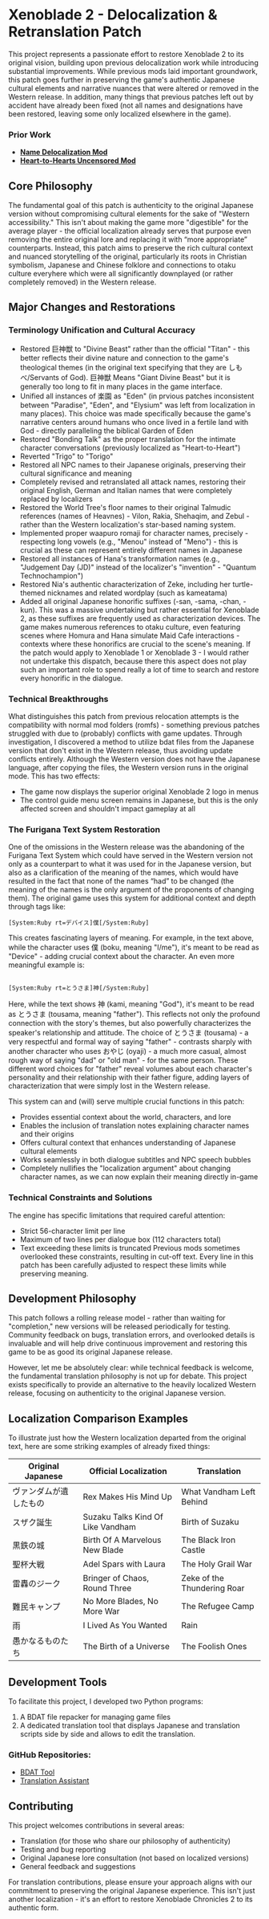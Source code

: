 # Xenoblade 2 - Delocalization & Retranslation Patch

This project represents a passionate effort to restore Xenoblade 2 to its original vision, building upon previous delocalization work while introducing substantial improvements. While previous mods laid important groundwork, this patch goes further in preserving the game's authentic Japanese cultural elements and narrative nuances that were altered or removed in the Western release. In addition, many things that previous patches left out by accident have already been fixed (not all names and designations have been restored, leaving some only localized elsewhere in the game).

### Prior Work
- [**Name Delocalization Mod**](https://gbatemp.net/threads/xenoblade-chronicles-2-name-de-localization.589353/)  
- [**Heart-to-Hearts Uncensored Mod**](https://varishangout.com/index.php?threads/xenoblade-chronicles-2-heart-to-hearts-uncensored-mod.2153/)  

## Core Philosophy

The fundamental goal of this patch is authenticity to the original Japanese version without compromising cultural elements for the sake of "Western accessibility." This isn't about making the game more "digestible" for the average player - the official localization already serves that purpose even removing the entire original lore and replacing it with “more appropriate” counterparts. Instead, this patch aims to preserve the rich cultural context and nuanced storytelling of the original, particularly its roots in Christian symbolism, Japanese and Chinese folklore and connections to otaku culture everyhere which were all significantly downplayed (or rather completely removed) in the Western release.

## Major Changes and Restorations

### Terminology Unification and Cultural Accuracy
- Restored 巨神獣 to "Divine Beast" rather than the official "Titan" - this better reflects their divine nature and connection to the game's theological themes (in the original text specifying that they are しもべ/Servants of God). 巨神獣 Means "Giant Divine Beast" but it is generally too long to fit in many places in the game interface.
- Unified all instances of 楽園 as "Eden" (in prvious patches inconsistent between "Paradise", "Eden", and "Elysium" was left from localization in many places). This choice was made specifically because the game's narrative centers around humans who once lived in a fertile land with God - directly paralleling the biblical Garden of Eden
- Restored "Bonding Talk" as the proper translation for the intimate character conversations (previously localized as "Heart-to-Heart")
- Reverted "Trigo" to "Torigo"
- Restored all NPC names to their Japanese originals, preserving their cultural significance and meaning
- Completely revised and retranslated all attack names, restoring their original English, German and Italian names that were completely replaced by localizers
- Restored the World Tree's floor names to their original Talmudic references (names of Heavnes) - Vilon, Rakia, Shehaqim, and Zebul - rather than the Western localization's star-based naming system.
- Implemented proper waapuro romaji for character names, precisely - respecting long vowels (e.g., "Menou" instead of "Meno") - this is crucial as these can represent entirely different names in Japanese
- Restored all instances of Hana's transformation names (e.g., "Judgement Day (JD)" instead of the localizer's "invention" - "Quantum Technochampion")
- Restored Nia's authentic characterization of Zeke, including her turtle-themed nicknames and related wordplay (such as kameatama)
- Added all original Japanese honorific suffixes (-san, -sama, -chan, -kun). This was a massive undertaking but rather essential for Xenoblade 2, as these suffixes are frequently used as characterization devices. The game makes numerous references to otaku culture, even featuring scenes where Homura and Hana simulate Maid Cafe interactions - contexts where these honorifics are crucial to the scene's meaning. If the patch would apply to Xenoblade 1 or Xenoblade 3 - I would rather not undertake this dispatch, because there this aspect does not play such an important role to spend really a lot of time to search and restore every honorific in the dialogue.

### Technical Breakthroughs

What distinguishes this patch from previous relocation attempts is the compatibility with normal mod folders (romfs) - something previous patches struggled with due to (probably) conflicts with game updates. Through investigation, I discovered a method to utilize bdat files from the Japanese version that don't exist in the Western release, thus avoiding update conflicts entirely. Although the Western version does not have the Japanese language, after copying the files, the Western version runs in the original mode. This has two effects:
- The game now displays the superior original Xenoblade 2 logo in menus
- The control guide menu screen remains in Japanese, but this is the only affected screen and shouldn't impact gameplay at all

### The Furigana Text System Restoration

One of the omissions in the Western release was the abandoning of the Furigana Text System which could have served in the Western version not only as a counterpart to what it was used for in the Japanese version, but also as a clarification of the meaning of the names, which would have resulted in the fact that none of the names “had” to be changed (the meaning of the names is the only argument of the proponents of changing them). The original game uses this system for additional context and depth through tags like:
```
[System:Ruby rt=デバイス]僕[/System:Ruby]
```
This creates fascinating layers of meaning. For example, in the text above, while the character uses 僕 (boku, meaning "I/me"), it's meant to be read as "Device" - adding crucial context about the character. An even more meaningful example is:
```

[System:Ruby rt=とうさま]神[/System:Ruby]
```
Here, while the text shows 神 (kami, meaning "God"), it's meant to be read as とうさま (tousama, meaning "father"). This reflects not only the profound connection with the story's themes, but also powerfully characterizes the speaker's relationship and attitude. The choice of とうさま (tousama) - a very respectful and formal way of saying "father" - contrasts sharply with another character who uses おやじ (oyaji) - a much more casual, almost rough way of saying "dad" or "old man" - for the same person. These different word choices for "father" reveal volumes about each character's personality and their relationship with their father figure, adding layers of characterization that were simply lost in the Western release.

This system can and (will) serve multiple crucial functions in this patch:
- Provides essential context about the world, characters, and lore
- Enables the inclusion of translation notes explaining character names and their origins
- Offers cultural context that enhances understanding of Japanese cultural elements
- Works seamlessly in both dialogue subtitles and NPC speech bubbles
- Completely nullifies the "localization argument" about changing character names, as we can now explain their meaning directly in-game

### Technical Constraints and Solutions

The engine has specific limitations that required careful attention:
- Strict 56-character limit per line
- Maximum of two lines per dialogue box (112 characters total)
- Text exceeding these limits is truncated
Previous mods sometimes overlooked these constraints, resulting in cut-off text. Every line in this patch has been carefully adjusted to respect these limits while preserving meaning.

## Development Philosophy

This patch follows a rolling release model - rather than waiting for "completion," new versions will be released periodically for testing. Community feedback on bugs, translation errors, and overlooked details is invaluable and will help drive continuous improvement and restoring this game to be as good its original Japanese release.

However, let me be absolutely clear: while technical feedback is welcome, the fundamental translation philosophy is not up for debate. This project exists specifically to provide an alternative to the heavily localized Western release, focusing on authenticity to the original Japanese version.

## Localization Comparison Examples

To illustrate just how the Western localization departed from the original text, here are some striking examples of already fixed things:

Original Japanese | Official Localization | Translation
-----------------|----------------------|---------------------
ヴァンダムが遺したもの | Rex Makes His Mind Up | What Vandham Left Behind
スザク誕生 | Suzaku Talks Kind Of Like Vandham | Birth of Suzaku
黒鉄の城 | Birth Of A Marvelous New Blade | The Black Iron Castle
聖杯大戦 | Adel Spars with Laura | The Holy Grail War
雷轟のジーク | Bringer of Chaos, Round Three | Zeke of the Thundering Roar
難民キャンプ | No More Blades, No More War | The Refugee Camp
雨 | I Lived As You Wanted | Rain
愚かなるものたち | The Birth of a Universe | The Foolish Ones

## Development Tools

To facilitate this project, I developed two Python programs:
1. A BDAT file repacker for managing game files
2. A dedicated translation tool that displays Japanese and translation scripts side by side and allows to edit the translation.

### GitHub Repositories:  
- [BDAT Tool](https://github.com/rsc-pl/Xenoblade2-BDAT-Batch-Extract-Unpack-GUI)  
- [Translation Assistant](https://github.com/rsc-pl/Xenoblade-2-BDAT-Translation-Tool)  

## Contributing

This project welcomes contributions in several areas:
- Translation (for those who share our philosophy of authenticity)
- Testing and bug reporting
- Original Japanese lore consultation (not based on localized versions)
- General feedback and suggestions

For translation contributions, please ensure your approach aligns with our commitment to preserving the original Japanese experience. This isn't just another localization - it's an effort to restore Xenoblade Chronicles 2 to its authentic form.
